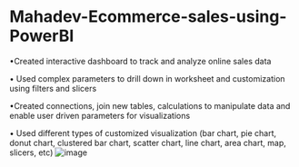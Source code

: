 # Mahadev-Ecommerce-sales-using-PowerBI
•Created interactive dashboard to track and analyze online sales data

• Used complex parameters to drill down in worksheet and customization using filters and slicers

•Created connections, join new tables, calculations to manipulate data and enable user driven parameters for visualizations

• Used different types of customized visualization (bar chart, pie chart, donut chart, clustered bar chart, scatter chart, line chart, area chart, map, slicers, etc)
![image](https://github.com/user-attachments/assets/06d84978-6d4c-43d0-9ac6-045ada5d64c0)

